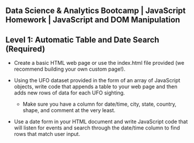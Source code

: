 ## Data Science & Analytics Bootcamp | JavaScript Homework | JavaScript and DOM Manipulation

## Level 1: Automatic Table and Date Search (Required)

* Create a basic HTML web page or use the index.html file provided (we recommend building your own custom page!).


* Using the UFO dataset provided in the form of an array of JavaScript objects, write code that appends a table to your web page and then adds new rows of data for each UFO sighting.

    * Make sure you have a column for date/time, city, state, country, shape, and comment at the very least.


* Use a date form in your HTML document and write JavaScript code that will listen for events and search through the date/time column to find rows that match user input.
